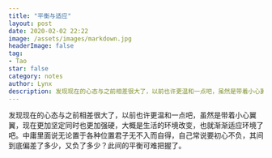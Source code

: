 ```yaml
---
title: "平衡与适应"
layout: post
date: 2020-02-02 22:22
image: /assets/images/markdown.jpg
headerImage: false
tag:
- Tao
star: false
category: notes
author: Lynx
description: 发现现在的心态与之前相差很大了，以前也许更温和一点吧，虽然是带着小心翼翼，现在更加坚定同时也更加强硬，大概是生活的环境改变，也就渐渐适应环境了吧。中庸里面说无论置于各种位置君子无不入而自得，自己常说要初心不负，其间到底偏差了多少，又负了多少？此间的平衡可难把握了。
---
```




发现现在的心态与之前相差很大了，以前也许更温和一点吧，虽然是带着小心翼翼，现在更加坚定同时也更加强硬，大概是生活的环境改变，也就渐渐适应环境了吧。中庸里面说无论置于各种位置君子无不入而自得，自己常说要初心不负，其间到底偏差了多少，又负了多少？此间的平衡可难把握了。